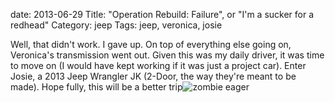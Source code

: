 date: 2013-06-29
Title: "Operation Rebuild: Failure", or "I'm a sucker for a redhead"
Category: jeep
Tags: jeep, veronica, josie

Well, that didn't work. I gave up. On top of everything else going on, Veronica's transmission went out. Given this was my daily driver, it was time to move on (I would have kept working if it was just a project car). Enter Josie, a 2013 Jeep Wrangler JK (2-Door, the way they're meant to be made). Hope fully, this will be a better trip![zombie eager](/static/images/eager.gif)

